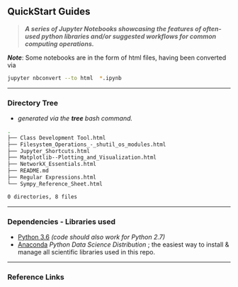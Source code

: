 ## QuickStart Guides

> ***A series of Jupyter Notebooks showcasing
the features of often-used python libraries and/or suggested workflows for common computing operations.***

***Note***: Some notebooks are in the form of html files, having been converted via

```bash
jupyter nbconvert --to html  *.ipynb
```

---

### **Directory Tree**
- *generated via the **tree** bash command.*
```bash
.
├── Class Development Tool.html
├── Filesystem_Operations_-_shutil_os_modules.html
├── Jupyter_Shortcuts.html
├── Matplotlib--Plotting_and_Visualization.html
├── NetworkX_Essentials.html
├── README.md
├── Regular Expressions.html
└── Sympy_Reference_Sheet.html

0 directories, 8 files
```

---

### **Dependencies - Libraries used**

* [Python 3.6](https://docs.python.org/3.6/) *(code should also work for Python 2.7)*
* [Anaconda](https://www.anaconda.com/)  *Python Data Science Distribution* ; the easiest way to install & manage all scientific libraries used in this repo.

---

### **Reference Links**
